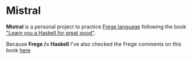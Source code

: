 # Mistral
**Mistral** is a personal project to practice [Frege language](https://github.com/Frege/frege/blob/master/README.md)
following the book ["Learn you a Haskell for great good"](http://learnyouahaskell.com/chapters).

Because **Frege /= Haskell** I've also checked the Frege comments on this
book [here](https://github.com/Frege/frege/wiki/LYAH-adaptions-for-Frege)